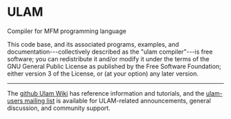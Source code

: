 ULAM
====

Compiler for MFM programming language

This code base, and its associated programs, examples, and
documentation---collectively described as the "ulam compiler"---is
free software; you can redistribute it and/or modify it under the
terms of the GNU General Public License as published by the Free
Software Foundation; either version 3 of the License, or (at your
option) any later version.

---

The [github Ulam Wiki](https://github.com/elenasa/ULAM/wiki) has
reference information and tutorials, and the [ulam-users mailing
list](http://mail.cs.unm.edu/cgi-bin/mailman/listinfo/ulam-users) is
available for ULAM-related announcements, general discussion, and
community support.
